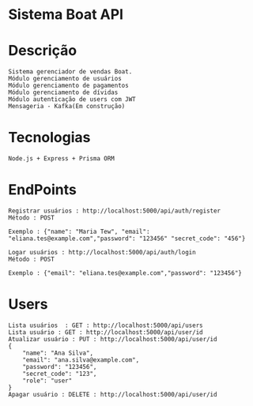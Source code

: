 # Sistema Boat API

# Descrição

    Sistema gerenciador de vendas Boat.
    Módulo gerenciamento de usuários
    Módulo gerenciamento de pagamentos
    Módulo gerenciamento de dívidas
    Módulo autenticação de users com JWT
    Mensageria - Kafka(Em construção)

# Tecnologias

    Node.js + Express + Prisma ORM

# EndPoints

    Registrar usuários : http://localhost:5000/api/auth/register
    Método : POST

    Exemplo : {"name": "Maria Tew", "email": "eliana.tes@example.com","password": "123456" "secret_code": "456"}

    Logar usuários : http://localhost:5000/api/auth/login
    Método : POST

    Exemplo : {"email": "eliana.tes@example.com","password": "123456"}

# Users

    Lista usuários  : GET : http://localhost:5000/api/users
    Lista usuário : GET : http://localhost:5000/api/user/id
    Atualizar usuário : PUT : http://localhost:5000/api/user/id
    {
        "name": "Ana Silva",
        "email": "ana.silva@example.com",
        "password": "123456",
        "secret_code": "123",
        "role": "user"
    }
    Apagar usuário : DELETE : http://localhost:5000/api/user/id
